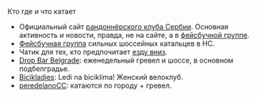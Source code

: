 Кто где и что катает

- Официальный сайт [рандоннёрского клуба Сербии](https://randonneurs-serbia.weebly.com).
Основная активность и новости, правда, не на сайте, а в [фейсбучной группе](https://www.facebook.com/groups/387982637892403).
- [Фейсбучная группа](https://www.facebook.com/groups/sundayridenovisad) сильных шоссейных катальцев в НС.
- Чатик для тех, кто предпочитает [езду вниз](https://t.me/dirtrs).
- [Drop Bar Belgrade](https://www.strava.com/clubs/dbb-): еженедельный гревел и шоссе, в основном подбелградье.
- [Bicikladies](https://www.strava.com/clubs/bicikladies): Ledi na biciklima! Женский велоклуб.
- [peredelanoCC](https://t.me/peredelanoCC): катаются по городу + гревел.
